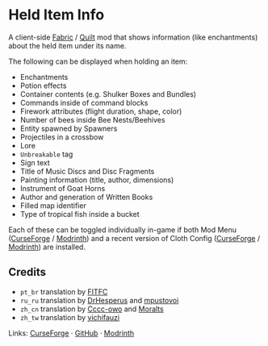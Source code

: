 # Held Item Info

A client-side [Fabric](https://fabricmc.net) / [Quilt](https://quiltmc.org/) mod that shows information (like enchantments) about the held item under its name.

The following can be displayed when holding an item:
- Enchantments
- Potion effects
- Container contents (e.g. Shulker Boxes and Bundles)
- Commands inside of command blocks
- Firework attributes (flight duration, shape, color)
- Number of bees inside Bee Nests/Beehives
- Entity spawned by Spawners
- Projectiles in a crossbow
- Lore
- `Unbreakable` tag
- Sign text
- Title of Music Discs and Disc Fragments
- Painting information (title, author, dimensions)
- Instrument of Goat Horns
- Author and generation of Written Books
- Filled map identifier
- Type of tropical fish inside a bucket

Each of these can be toggled individually in-game if both Mod Menu ([CurseForge](https://www.curseforge.com/minecraft/mc-mods/modmenu) / [Modrinth](https://modrinth.com/mod/modmenu)) and a recent version of Cloth Config ([CurseForge](https://www.curseforge.com/minecraft/mc-mods/cloth-config) / [Modrinth](https://modrinth.com/mod/cloth-config)) are installed.

## Credits
- `pt_br` translation by [FITFC](https://github.com/FITFC)
- `ru_ru` translation by [DrHesperus](https://github.com/DrHesperus) and [mpustovoi](https://github.com/mpustovoi)
- `zh_cn` translation by [Cccc-owo](https://github.com/Cccc-owo) and [Moralts](https://github.com/Moralts)
- `zh_tw` translation by [yichifauzi](https://github.com/yichifauzi)

Links: [CurseForge](https://www.curseforge.com/minecraft/mc-mods/held-item-info) · [GitHub](https://github.com/A5b84/held-item-info) · [Modrinth](https://modrinth.com/mod/held-item-info)
